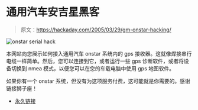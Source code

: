 # 通用汽车安吉星黑客

> 原文：<https://hackaday.com/2005/03/29/gm-onstar-hacking/>

![onstar serial hack](img/73214cef2bb971f6ced92ec435c4bdf5.png)

本网站向您展示如何接入通用汽车 onstar 系统内的 gps 接收器。这就像焊接串行电缆一样简单。然后，您可以连接到它，或者运行一些 gps 诊断软件，或者将设备切换到 nmea 模式，以便您可以在您的车载电脑中使用 gps 地图软件。

如果你有一个 onstar 系统，但没有为这项服务付费，这可能就是你需要的。感谢链接狮子座！

*   [永久链接](http://members.cox.net/onstar/)